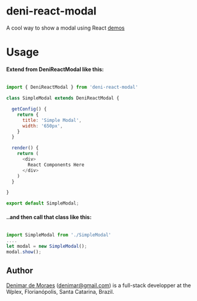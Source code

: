 # deni-react-modal
A cool way to show a modal using React
[demos](https://denimar.github.io/deni-react-modal/)


# Usage

#### Extend from DeniReactModal like this:
```javascript

import { DeniReactModal } from 'deni-react-modal'

class SimpleModal extends DeniReactModal {

  getConfig() {
    return {
      title: 'Simple Modal',
      width: '650px',
    }
  }

  render() {
    return (
      <div>
        React Components Here
      </div>
    )
  }

}

export default SimpleModal;

```

#### ..and then call that class like this:

```javascript

import SimpleModal from './SimpleModal'
....
let modal = new SimpleModal();
modal.show();

```

## Author

[Denimar de Moraes](http://github.com/denimar) (denimar@gmail.com) is a full-stack developper at the Wplex, Florianópolis, Santa Catarina, Brazil.
